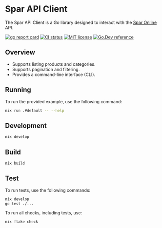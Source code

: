 # Spar API Client

The Spar API Client is a Go library designed to interact with the [Spar Online](https://www.spar.si/online/) API.

[![go report card](https://goreportcard.com/badge/github.com/amadejkastelic/spar-api "go report card")](https://goreportcard.com/report/github.com/amadejkastelic/spar-api)
[![CI status](https://github.com/amadejkastelic/spar-api/actions/workflows/build.yaml/badge.svg?branch=main "test status")](https://github.com/amadejkastelic/spar-api/actions)
[![MIT license](https://img.shields.io/badge/license-MIT-brightgreen.svg)](https://opensource.org/licenses/MIT)
[![Go.Dev reference](https://img.shields.io/badge/go.dev-reference-blue?logo=go&logoColor=white)](https://pkg.go.dev/github.com/amadejkastelic/spar-api?tab=doc)

## Overview

* Supports listing products and categories.
* Supports pagination and filtering.
* Provides a command-line interface (CLI).


## Running

To run the provided example, use the following command:
```bash
nix run .#default -- --help
```

## Development

```bash
nix develop
```

## Build

```bash
nix build
```

## Test

To run tests, use the following commands:
```bash
nix develop
go test ./...
```

To run all checks, including tests, use:
```bash
nix flake check
```
